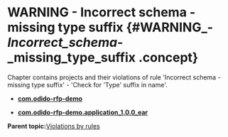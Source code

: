 # WARNING - Incorrect schema - missing type suffix {#WARNING_-_Incorrect_schema_-_missing_type_suffix .concept}

Chapter contains projects and their violations of rule 'Incorrect schema - missing type suffix' - 'Check for 'Type' suffix in name'.

-   **[com.odido-rfp-demo](../../qa/rules/Incorrect_schema_-_missing_type_suffix/violation2.md)**  

-   **[com.odido-rfp-demo.application\_1.0.0\_ear](../../qa/rules/Incorrect_schema_-_missing_type_suffix/violation1.md)**  


**Parent topic:**[Violations by rules](../../qa/common/violationsByRules.md)

